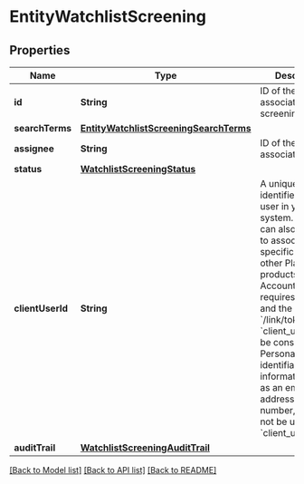 # EntityWatchlistScreening

## Properties
Name | Type | Description | Notes
------------ | ------------- | ------------- | -------------
**id** | **String** | ID of the associated entity screening. | 
**searchTerms** | [**EntityWatchlistScreeningSearchTerms**](EntityWatchlistScreeningSearchTerms.md) |  | 
**assignee** | **String** | ID of the associated user. | 
**status** | [**WatchlistScreeningStatus**](WatchlistScreeningStatus.md) |  | 
**clientUserId** | **String** | A unique ID that identifies the end user in your system. This ID can also be used to associate user-specific data from other Plaid products. Financial Account Matching requires this field and the &#x60;/link/token/create&#x60; &#x60;client_user_id&#x60; to be consistent. Personally identifiable information, such as an email address or phone number, should not be used in the &#x60;client_user_id&#x60;. | 
**auditTrail** | [**WatchlistScreeningAuditTrail**](WatchlistScreeningAuditTrail.md) |  | 

[[Back to Model list]](../README.md#documentation-for-models) [[Back to API list]](../README.md#documentation-for-api-endpoints) [[Back to README]](../README.md)


